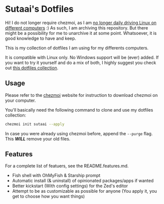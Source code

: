 # Sutaai's Dotfiles

Hi! I do not longer require chezmoi, as I am [no longer daily driving Linux on different computers](https://sutaai.me/posts/alright-windows-you-win/) :)
As such, I am archiving this repository.
But there might be a possibility for me to unarchive it at some point. Whatsoever, it is good knowledge to have and keep.

This is my collection of dotfiles I am using for my differents computers.

It is compatible with Linux only. No Windows support will be (ever) added.
If you want to try it yourself and do a mix of both, I highly suggest you check out [this dotfiles collection](https://github.com/jeandeaual/dotfiles).

## Usage

Please refer to the [chezmoi](https://chezmoi.io/) website for instruction to download chezmoi on your computer.

You'll basically need the following command to clone and use my dotfiles collection:

```bash
chezmoi init sutaai --apply
```

In case you were already using chezmoi before, append the `--purge` flag. This ***WILL*** remove your old files.

## Features

For a complete list of featuers, see the README.features.md.

* Fish shell with OhMyFish & Starship prompt
* Automatic install (& uninstall) of opinionated packages/apps if wanted 
* Better kickstart (With config settings) for the Zed's editor
* Attempt to be as customizable as possible for anyone (You apply it, you get to choose how you want things)
